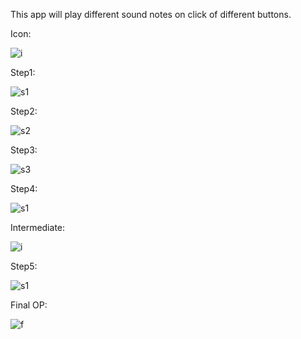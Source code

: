 This app will play different sound notes on click of different buttons.


Icon:

![i](https://github.com/rohitm17/Flutter/blob/master/Xylophone/ic_launcher-web.png)


Step1:

![s1](https://github.com/rohitm17/Flutter/blob/master/Xylophone/1.png)

Step2:

![s2](https://github.com/rohitm17/Flutter/blob/master/Xylophone/2.png)

Step3:

![s3](https://github.com/rohitm17/Flutter/blob/master/Xylophone/3.png)

Step4:

![s1](https://github.com/rohitm17/Flutter/blob/master/Xylophone/4.png)


Intermediate:

![i](https://github.com/rohitm17/Flutter/blob/master/Xylophone/interm.jpeg)

Step5:

![s1](https://github.com/rohitm17/Flutter/blob/master/Xylophone/5.png)


Final OP:

![f](https://github.com/rohitm17/Flutter/blob/master/Xylophone/final.jpeg)
